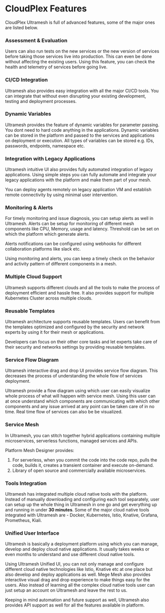 # CloudPlex Features

CloudPlex Ultramesh is full of advanced features, some of the major ones are listed below.

### Assessment & Evaluation

Users can also run tests on the new services or the new version of services before taking those services live into production. This can even be done without affecting the existing users. Using this feature, you can check the health and telemetry of services before going live. 

### CI/CD Integration

Ultramesh also provides easy integration with all the major CI/CD tools. You can integrate that without even disrupting your existing development, testing and deployment processes. 

### Dynamic Variables

Ultramesh provides the feature of dynamic variables for parameter passing. You dont need to hard code anything in the applications. Dynamic variables can be stored in the platform and passed to the services and applications on deployment or execution. All types of variables can be stored e.g. IDs, passwords, endpoints, namespace etc. 

### Integration with Legacy Applications

Ultramesh intuitive UI also provides fully automated integration of legacy applications. Using simple steps you can fully automate and integrate your legacy applications with the platform and make them part of your mesh. 

You can deploy agents remotely on legacy application VM and establish remote connectivity by using minimal user intervention. 

### Monitoring & Alerts

For timely monitoring and issue diagnosis, you can setup alerts as well in Ultramesh. Alerts can be setup for monitoring of different mesh components like CPU, Memory, usage and latency.  Threshold can be set on which the platform which generate alerts. 

Alerts notifications can be configured using webhooks for different collaboration platforms like slack etc. 

Using monitoring and alerts, you can keep a timely check on the behavior and activity pattern of different components in a mesh. 

### Multiple Cloud Support

Ultramesh supports different clouds and all the tools to make the process of deployment efficient and hassle free. It also provides support for multiple Kubernetes Cluster across multiple clouds.

### Reusable Templates

Ultramesh architecture supports reusable templates. Users can benefit from the templates optimized and configured by the security and network experts by using it for their mesh or applications. 

Developers can focus on their other core tasks and let experts take care of their security and networks settings by providing reusable templates. 

### Service Flow Diagram

Ultramesh interactive drag and drop UI provides service flow diagram. This decreases the process of understanding the whole flow of services deployment. 

Ultramesh provide a flow diagram using which user can easily visualize whole process of what will happen with service mesh. Using this user can at once understand which components  are communicating with which other components and any issue arrived at any point can be taken care of in no time. Real time flow of services can also be be visualized. 

### Service Mesh

In Ultramesh, you can stitch together hybrid applications containing multiple microservices, serverless functions, managed services and APIs. 

Platform Mesh Designer provides:

1. For serverless, when you commit the code into the code repo, pulls the code, builds it, creates a transient container and execute on-demand.
2. Library of open source and commercially available microservices.

### Tools Integration

Ultramesh has integrated multiple cloud native tools with the platform. Instead of manually downloading and configuring each tool separately, user can setup up the whole thing in Ultramesh in one go and get everything up and running in under **30 minutes**. Some of the major cloud native tools integrated with Ultramesh are - Docker, Kubernetes, Istio, Knative, Grafana, Prometheus, Kiali.

### Unified User Interface

Ultramesh is basically a deployment platform using which you can manage, develop and deploy cloud native applications. It usually takes weeks or even months to understand and use different cloud native tools. 

Using Ultramesh Unified UI, you can not only manage and configure different cloud native technologies like Istio, Knative etc at one place but also develop and deploy applications as well. Mege Mesh also provides interactive visual drag and drop experience to make things easy for the users. Also instead of learning all the complex cloud native tools user can just setup an account on Ultramesh and leave the rest to us. 

Keeping in mind automation and future support as well, Ultramesh also provides API support as well for all the features available in platform.
